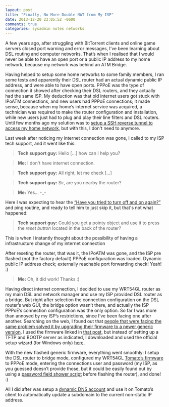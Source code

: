 ```yaml
---
layout: post
title: "Finally, No More Double NAT from My ISP"
date: 2013-12-20 23:05:52 -0600
comments: true
categories: sysadmin notes networks
---
```



A few years ago, after struggling with BitTorrent clients and online game servers closed port warning and error messages, I’ve been learning about DSL routing and computer networks. That’s when I realised that I would never be able to have an open port or a public IP address to my home network, because my network was behind an ATM Bridge.

Having helped to setup some home networks to some family members, I ran some tests and apparently their DSL router had an actual dynamic public IP address, and were able to have open ports. PPPoE was the type of connection it showed after checking their DSL routers, and they actually had the same ISP. My deduction was that old internet users got stuck with IPoATM connections, and new users had PPPoE connections; it made sense, because when my home’s internet service was acquired, a technician was required to make the router configuration and installation, while new users just had to plug and play their line filters and DSL routers. Until few months ago my solution was to [setup a SSH reverse tunnel to access my home network](http://davidhsiehlo.com/blog/2013/12/15/bypassing-a-nat-slash-firewall-by-reverse-ssh-tunneling/), but with this, I don't need to anymore.



Last week after noticing my internet connection was gone, I called to my ISP tech support, and it went like this:

<!-- more -->

>**Tech support guy:** Hello […] how can I help you?

>**Me:** I don't have internet connection.

>**Tech support guy:** All right, let me check […]

>**Tech support guy:** Sir, are you nearby the router?

>**Me:** Yes... -_-

Here I was expecting to hear the [“Have you tried to turn off and on again?”](http://www.youtube.com/watch?feature=player_detailpage&v=nn2FB1P_Mn8#t=10) and ping routine, and ready to tell him to just skip it, but that's not what happened:

>**Tech support guy:** Could you get a pointy object and use it to press the *reset button* located in the back of the router?

This is when I instantly thought about the possibility of having a infrastructure change of my internet connection

After reseting the router, that was it, the IPoATM was gone, and the ISP pre flashed (not the factory default)
PPPoE configuration was loaded. Dynamic public IP address check; externally reachable port forwarding check! Yeah! :)

>**Me:** Oh, it did work! Thanks :)


Having direct internet connection, I decided to use my WRT54GL router as my main DSL and network manager and use my ISP provided DSL router as a bridge. But right after selection the connection configuration on the DSL router’s web GUI, the bridge option wasn’t there, and actually the ISP PPPoE’s connection configuration was the only option. So far I was more than annoyed by my ISP’s restrictions, since I’ve been facing one after another. Searching on the web, I found out that [people that were facing the same problem solved it by upgrading their firmware to a newer generic version](http://www.boards.ie/vbulletin/showthread.php?p=63841326#post63841326). I used the firmware linked in [that post](http://www.boards.ie/vbulletin/showthread.php?p=63841326#post63841326), but instead of setting up a TFTP and BOOTP server as indicated, I downloaded and used the official setup wizard (for Windows only) [here](http://download.modem-help.co.uk/mfcs-A/Alcatel/Modems/TG585/v7/Wizards/Setup/Windows/EN/).

With the new flashed generic firmware, everything went smoothly: I setup the DSL router to bridge mode, configured my WRT54GL [Tomato’s firmware](http://www.polarcloud.com/tomato) to PPPoE mode, entering the connections user and password (my ISP, as you guessed doesn’t provide those, but it could be easily found out by using a [password field shower script](http://stackoverflow.com/questions/1383142/show-password-as-text-control) before flashing the router), and done! :)

All I did after was setup a [dynamic DNS account](http://www.noip.com) and use it on Tomato’s client to automatically update a subdomain to the current non-static IP address.

